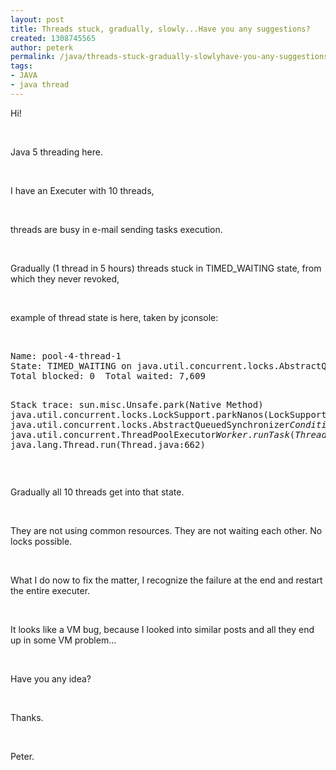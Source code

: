 ```yaml
---
layout: post
title: Threads stuck, gradually, slowly...Have you any suggestions?
created: 1308745565
author: peterk
permalink: /java/threads-stuck-gradually-slowlyhave-you-any-suggestions
tags:
- JAVA
- java thread
---
```

<p>Hi!</p>
<p>&nbsp;</p>
<p>Java 5 threading here.</p>
<p>&nbsp;</p>
<p>I have an Executer with 10 threads, </p>
<p>&nbsp;</p>
<p>threads are busy in e-mail sending tasks execution.</p>
<p>&nbsp;</p>
<p>Gradually (1 thread in 5 hours) threads stuck in TIMED_WAITING state, from which they never revoked,</p>
<p>&nbsp;</p>
<p>example of thread state is here, taken by jconsole:</p>
<p>&nbsp;</p>
<pre title="code" class="brush: java;">
Name: pool-4-thread-1
State: TIMED_WAITING on java.util.concurrent.locks.AbstractQueuedSynchronizer$ConditionObject@3125fe1
Total blocked: 0  Total waited: 7,609

Stack trace: 
 sun.misc.Unsafe.park(Native Method)
java.util.concurrent.locks.LockSupport.parkNanos(LockSupport.java:198)
java.util.concurrent.locks.AbstractQueuedSynchronizer$ConditionObject.awaitNanos(AbstractQueuedSynchronizer.java:2025)
java.util.concurrent.ArrayBlockingQueue.poll(ArrayBlockingQueue.java:342)
com.idi.mailer.executor.impl.ResultsQueue.pull(ResultsQueue.java:66)
com.idi.mailer.executor.impl.SerialMailExecutor$FinalizerTask.run(SerialMailExecutor.java:466)
java.util.concurrent.ThreadPoolExecutor$Worker.runTask(ThreadPoolExecutor.java:886)
java.util.concurrent.ThreadPoolExecutor$Worker.run(ThreadPoolExecutor.java:908)
java.lang.Thread.run(Thread.java:662)
</pre>
<p>&nbsp;</p>
<p>Gradually all 10 threads get into that state.</p>
<p>&nbsp;</p>
<p>They are not using common resources. They are not waiting each other. No locks possible.</p>
<p>&nbsp;</p>
<p>What I do now to fix the matter, I recognize the failure at the end and restart the entire executer.</p>
<p>&nbsp;</p>
<p>It looks like a VM bug, because I looked into similar posts and all they end up in some VM problem...</p>
<p>&nbsp;</p>
<p>Have you any idea?</p>
<p>&nbsp;</p>
<p>Thanks.</p>
<p>&nbsp;</p>
<p>Peter.</p>
<p>&nbsp;</p>
<p>&nbsp;</p>
<p>&nbsp;</p>
